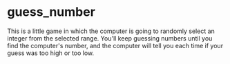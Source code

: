 # guess_number
This is a little game in which the computer is going to randomly select an integer from the selected range. You'll keep guessing numbers until you find the computer's number, and the computer will tell you each time if your guess was too high or too low.
